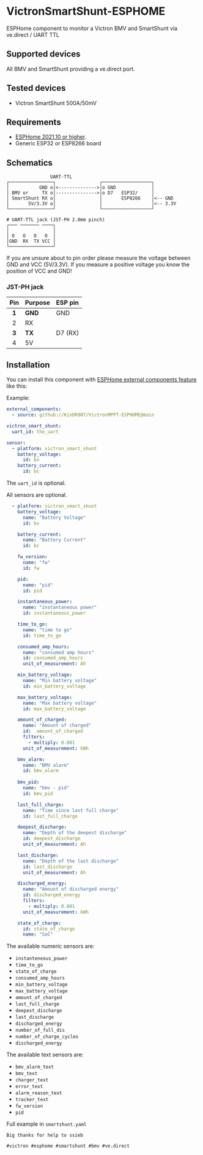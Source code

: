 # VictronSmartShunt-ESPHOME
ESPHome component to monitor a Victron BMV and SmartShunt via ve.direct / UART TTL

## Supported devices

All BMV and SmartShunt providing a ve.direct port.

## Tested devices

  * Victron SmartShunt 500A/50mV


## Requirements

* [ESPHome 2021.10 or higher](https://github.com/esphome/esphome/releases).
* Generic ESP32 or ESP8266 board

## Schematics

```
                UART-TTL
┌────────────────┐                ┌──────────────────┐
│           GND o│<-------------->│o GND             │
│ BMV or     TX o│--------------->│o D7   ESP32/     │
│ SmartShunt RX o│                │       ESP8266    │<-- GND
│       5V/3.3V o│                │                  │<-- 3.3V
└────────────────┘                └──────────────────┘

# UART-TTL jack (JST-PH 2.0mm pinch)
┌─── ─────── ────┐
│                │
│ O   O   O   O  │
│GND  RX  TX VCC │
└────────────────┘
```

If you are unsure about to pin order please measure the voltage between GND and VCC (5V/3.3V). If you measure a positive voltage you know the position of VCC and GND!

### JST-PH jack

| Pin     | Purpose      | ESP pin        |
| :-----: | :----------- | :------------- |
|  **1**  | **GND**      | GND            |
|    2    | RX           |                |
|  **3**  | **TX**       | D7 (RX)        |
|    4    | 5V           |                |

## Installation

You can install this component with [ESPHome external components feature](https://esphome.io/components/external_components.html) like this:

Example:
```yaml
external_components:
  - source: github://KinDR007/VictronMPPT-ESPHOME@main

victron_smart_shunt:
  uart_id: the_uart

sensor:
  - platform: victron_smart_shunt
    battery_voltage:
      id: bv
    battery_current:
      id: bc
```

The `uart_id` is optional.

All sensors are optional.

```yaml
  - platform: victron_smart_shunt
    battery_voltage:
      name: "Battery Voltage"  
      id: bv

    battery_current:
      name: "Battery Current" 
      id: bc

    fw_version:
      name: "fw"  
      id: fw

    pid:
      name: "pid"  
      id: pid

    instantaneous_power:
      name: "instantaneous power"  
      id: instantaneous_power      

    time_to_go:
      name: "time to go"  
      id: time_to_go

    consumed_amp_hours:
      name: "consumed amp hours"
      id: consumed_amp_hours  
      unit_of_measurement: Ah

    min_battery_voltage:
      name: "Min battery voltage"
      id: min_battery_voltage   

    max_battery_voltage: 
      name: "Max battery voltage"
      id: max_battery_voltage     

    amount_of_charged:
      name: "Amount of charged"
      id:  amount_of_charged   
      filters:
        - multiply: 0.001
      unit_of_measurement: kWh

    bmv_alarm:
      name: "BMV alarm"
      id: bmv_alarm
      
    bmv_pid:
      name: "bmv - pid"
      id: bmv_pid

    last_full_charge:
      name: "Time since last full charge"
      id: last_full_charge

    deepest_discharge:
      name: "Depth of the deepest discharge"
      id: deepest_discharge   
      unit_of_measurement: Ah

    last_discharge:
      name: "Depth of the last discharge"
      id: last_discharge
      unit_of_measurement: Ah

    discharged_energy:
      name: "Amount of discharged energy"
      id: discharged_energy   
      filters:
        - multiply: 0.001
      unit_of_measurement: kWh

    state_of_charge:
      id: state_of_charge
      name: "SoC"  
```
The available numeric sensors are:
- `instanteneous_power`
- `time_to_go`
- `state_of_charge`
- `consumed_amp_hours`
- `min_battery_voltage`
- `max_battery_voltage`
- `amount_of_charged`
- `last_full_charge`
- `deepest_discharge`
- `last_discharge`
- `discharged_energy`
- `number_of_full_dis`
- `number_of_charge_cycles`
- `discharged_energy`


The available text sensors are:
- `bmv_alarm_text`
- `bmv_text`
- `charger_text`
- `error_text`
- `alarm_reason_text`
- `tracker_text`
- `fw_version`
- `pid`



Full example in `smartshunt.yaml`

`Big thanks for help to ssieb`

```
#victron #esphome #smartshunt #bmv #ve.direct 
